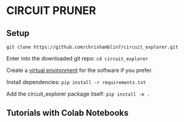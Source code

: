 # CIRCUIT PRUNER




## Setup

`git clone https://github.com/chrishamblin7/circuit_explorer.git`

Enter into the downloaded git repo: `cd circuit_explorer`

Create a [virtual environment](https://realpython.com/python-virtual-environments-a-primer/) for the software if you prefer.

Install dependencies: `pip install -r requirements.txt`

Add the circuit_explorer package itself: `pip install -e .`

## Tutorials with Colab Notebooks
